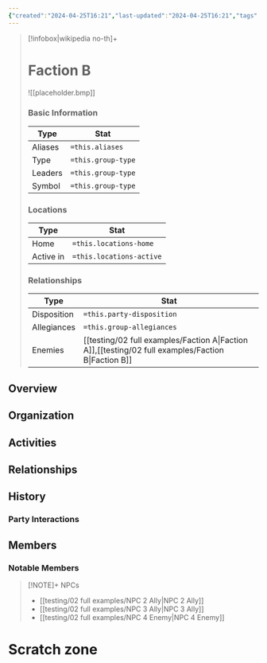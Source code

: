 ```yaml
---
{"created":"2024-04-25T16:21","last-updated":"2024-04-25T16:21","tags":["Group/Faction"],"aliases":null,"group-type":null,"group-leaders":null,"group-symbol":null,"locations-home":null,"locations-active":null,"party-disposition":null,"group-allegiances":null,"group-enemies":["[[Faction A]]","[[Faction B]]"],"publish":true,"note-icon":"faction","templater":["[[template - faction]]"],"path":"testing/02 full examples/Faction B.md","permalink":"/testing/02-full-examples/faction-b/","PassFrontmatter":true}
---
```



> [!infobox|wikipedia no-th]+
> # Faction B
> ![[placeholder.bmp]]
> ### Basic Information
> | Type |  Stat |
> | --- | --- |
> | Aliases | `=this.aliases` |
> | Type | `=this.group-type` |
> | Leaders | `=this.group-type` |
> | Symbol | `=this.group-type` |
> ### Locations
> | Type |  Stat |
> | --- | --- |
> | Home | `=this.locations-home` |
> | Active in | `=this.locations-active` |
> ### Relationships
> | Type |  Stat |
> | --- | --- |
> | Disposition | `=this.party-disposition` |
> | Allegiances | `=this.group-allegiances` |
> | Enemies | [[testing/02 full examples/Faction A\|Faction A]],[[testing/02 full examples/Faction B\|Faction B]]  |


## Overview


## Organization


## Activities


## Relationships


## History


### Party Interactions

## Members


### Notable Members


> [!NOTE]+ NPCs
>  - [[testing/02 full examples/NPC 2 Ally\|NPC 2 Ally]]
> - [[testing/02 full examples/NPC 3 Ally\|NPC 3 Ally]]
> - [[testing/02 full examples/NPC 4 Enemy\|NPC 4 Enemy]]
> 



# Scratch zone





